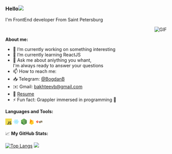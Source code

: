 ### Hello<img src="https://media.giphy.com/media/hvRJCLFzcasrR4ia7z/giphy.gif" width="25px">

I'm FrontEnd developer From Saint Petersburg

<img align="right" alt="GIF" src="https://cs8.pikabu.ru/post_img/2016/04/09/9/1460216158134289433.gif"  height="420" />

<br>

**About me:**
- 🔭 I’m currently working on something interesting
- 🌱 I’m currently learning ReactJS
- 💬 Ask me about aniything you whant, <br>
  I'm always ready to answer your questions
- 📫 How to reach me:
- 📥 Telegram: [@BogdanB](https://t.me/Bogdan_Bakhteev)
- ✉️ Gmail: bakhteevb@gmail.com
- 📄 [Resume](https://career.habr.com/bbakhteev)
- ⚡ Fun fact: Grappler immersed in programming 💪

**Languages and Tools:**  

<code><img height="20" src="https://raw.githubusercontent.com/github/explore/80688e429a7d4ef2fca1e82350fe8e3517d3494d/topics/javascript/javascript.png"></code>
<code><img height="20" src="https://raw.githubusercontent.com/github/explore/80688e429a7d4ef2fca1e82350fe8e3517d3494d/topics/react/react.png"></code>
<code><img height="20" src="https://raw.githubusercontent.com/github/explore/80688e429a7d4ef2fca1e82350fe8e3517d3494d/topics/nodejs/nodejs.png"></code>
<code><img height="20" src="https://raw.githubusercontent.com/github/explore/80688e429a7d4ef2fca1e82350fe8e3517d3494d/topics/firebase/firebase.png"></code>
<code><img height="20" src="https://raw.githubusercontent.com/github/explore/80688e429a7d4ef2fca1e82350fe8e3517d3494d/topics/git/git.png"></code>

📈 **My GitHub Stats:**

[![Top Langs](https://github-readme-stats.vercel.app/api/top-langs/?username=Bakhteev&hide_border=true&theme=radical&disable_animations=false&layout=compact)](https://github.com/Bakhteev)
[<img src="https://github-readme-stats.vercel.app/api?username=Bakhteev&show_icons=true&hide_border=true&theme=radical&disable_animations=false">](https://github.com/Bakhteev)

